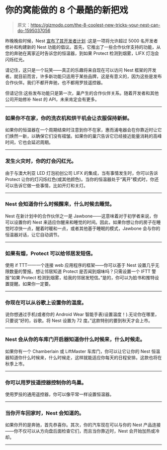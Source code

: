 # 你的窝能做的 8 个最酷的新把戏

> 原文：<https://gizmodo.com/the-8-coolest-new-tricks-your-nest-can-do-1595037056>

昨晚晚些时候，Nest [宣布了其开发者计划](http://gizmodo.com/nests-new-developer-program-will-connect-all-your-devic-1595045380/all) :这是一项将允许超过 5000 名开发者修补和构建新的 Nest 功能的倡议。首先，它推出了一些合作伙伴支持的功能，从您的奔驰在离家近时告诉您的恒温器，到如果 Protect 检测到烟雾，LIFX 灯泡会闪烁红光。



请记住，这只是一个玩笑——真正的乐趣将来自现在可以访问 Nest 框架的开发者。就目前而言，许多新功能只适用于某些品牌，这是有意义的，因为这些是发布合作伙伴。我们不都开奔驰，也不都用罗技遥控器。

但请记住:这些发布功能只是第一次，巢产生的合作伙伴关系。随着开发者和其他公司开始修补 Nest 的 API，未来肯定会有更多。

* * *

### 如果你不在家，你的洗衣机和烘干机会让衣服保持新鲜。

如果你的恒温器在一个周期结束时注意到你不在家，惠而浦电器会在你靠近时让它们焕然一新，以确保它们没有褶皱。如果你的巢穴告诉它已经接近能量消耗的高峰时间，它也会延迟周期。

* * *

### 发生火灾时，你的灯会闪红光。

由于与澳大利亚 LED 灯泡初创公司 LIFX 的集成，当有事情发生时，你可以告诉 Protect 让你的灯闪烁红色(或其他颜色)。当你的恒温器处于“离开”模式时，你还可以告诉它做一些事情，比如开灯和关灯。

* * *

### **Nest 会知道你什么时候醒来，什么时候去睡觉。**

Nest 在新计划中的合作伙伴之一是 Jawbone——这意味着对于初学者来说，你可以设置你的 Nest 来适应你醒来和睡觉的时间。因此，如果你想让你的房子在睡觉时凉快一点，醒着时暖和一点，或者其他基于睡眠的模式，Jawbone 会与你的恒温器对话，让它自动调节。

* * *

### 如果有烟，Protect 可以给邻居发短信。

使用 if TTT——一个连接 web 应用程序的框架——你可以基于 Nest 设置几乎无限数量的警报。想让邻居知道 Protect 是否闻到烟味吗？只需设置一个 IFTT 警报“如果 Protect 检测到烟雾，给我的邻居发短信。”是的，你可以为脸书和推特设置提醒。如果你一定要。

* * *

### 你现在可以从谷歌上设置你的温度。

说你想通过手机(或者你的 Android Wear 智能手表)设置温度！).无论你在哪里，只要说“好的，谷歌。将 Nest 设置为 72 度。”这款特别的要到秋天才会上市。

* * *

### Nest 会从你的车库门开启器知道你什么时候来，什么时候走。

如果你有一个 Chamberlain 或 LiftMaster 车库门，你可以让它让你的 Nest 恒温器知道你什么时候来，什么时候走，这样就能适应你每天的日程安排。这款也将在秋季上市。

* * *

### 你可以用罗技遥控器控制你的鸟巢。

使用罗技的通用遥控器，你可以像平常一样设置恒温器。

* * *

### 当你开车回家时，Nest 会知道的。

如果你开的是奔驰，首先恭喜你。其次，你的汽车现在可以与你的 Nest 产品连接——你不仅可以从方向盘后面检查它们，而且当你靠近时，Nest 会开始加热或冷却。

* * *